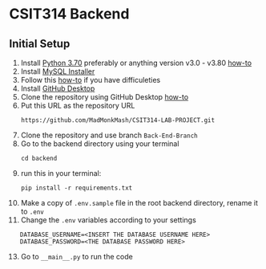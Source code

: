 # CSIT314 Backend

## Initial Setup
1. Install [Python 3.70](https://www.python.org/downloads/release/python-370/) preferably or anything version v3.0 - v3.80 [how-to](https://youtu.be/VWgs_iTojoA)
2. Install [MySQL Installer](https://dev.mysql.com/downloads/installer/)
3. Follow this [how-to](https://youtu.be/2om3byn2lxs) if you have difficuleties
4. Install [GitHub Desktop](https://desktop.github.com/)
5. Clone the repository using GitHub Desktop [how-to](https://youtu.be/PoZNIbs_wx8)
6. Put this URL as the repository URL
   ```
   https://github.com/MadMonkMash/CSIT314-LAB-PROJECT.git
   ```
7. Clone the repository and use branch `Back-End-Branch`
8. Go to the backend directory using your terminal
   ```
   cd backend
   ```
10. run this in your terminal:
      ```
      pip install -r requirements.txt
      ```
11. Make a copy of `.env.sample` file in the root backend directory, rename it to `.env`
12.  Change the `.env` variables according to your settings
   ```
      DATABASE_USERNAME=<INSERT THE DATABASE USERNAME HERE>
      DATABASE_PASSWORD=<THE DATABASE PASSWORD HERE>
   ```
13.  Go to `__main__.py` to run the code
